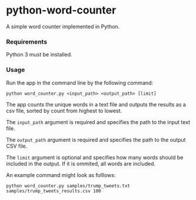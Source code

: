 # python-word-counter
A simple word counter implemented in Python.

### Requirements

Python 3 must be installed.

### Usage

Run the app in the command line by the following command:

```
python word_counter.py <input_path> <output_path> [limit]
```

The app counts the unique words in a text file and outputs the results as a csv file, sorted by count from highest to lowest.

The `input_path` argument is required and specifies the path to the input text file.

The `output_path` argument is required and specifies the path to the output CSV file.

The `limit` argument is optional and specifies how many words should be included in the output. If it is ommited, all words are included.

An example command might look as folllows:

```
python word_counter.py samples/trump_tweets.txt samples/trump_tweets_results.csv 100
```
